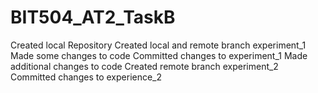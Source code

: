 # BIT504_AT2_TaskB
Created local Repository
Created local and remote branch experiment_1
Made some changes to code
Committed changes to experiment_1
Made additional changes to code
Created remote branch experiment_2
Committed changes to experience_2

